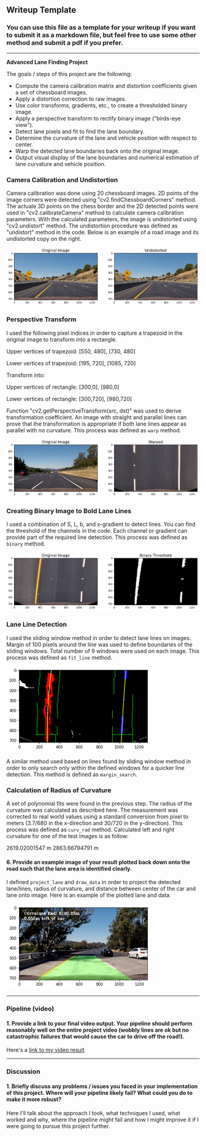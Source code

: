 ## Writeup Template

### You can use this file as a template for your writeup if you want to submit it as a markdown file, but feel free to use some other method and submit a pdf if you prefer.

---

**Advanced Lane Finding Project**

The goals / steps of this project are the following:

* Compute the camera calibration matrix and distortion coefficients given a set of chessboard images.
* Apply a distortion correction to raw images.
* Use color transforms, gradients, etc., to create a thresholded binary image.
* Apply a perspective transform to rectify binary image ("birds-eye view").
* Detect lane pixels and fit to find the lane boundary.
* Determine the curvature of the lane and vehicle position with respect to center.
* Warp the detected lane boundaries back onto the original image.
* Output visual display of the lane boundaries and numerical estimation of lane curvature and vehicle position.

[//]: # (Image References)

[image1]: ./examples/undistort.png "Undistorted"
[image2]: ./examples/warped.png "Warp Example"
[image3]: ./examples/binary.png "Binary Example"
[image4]: ./examples/sliding_window.png "Sliding Window"
[image6]: ./examples/data.jpg "Output"
[video1]: ./project_video_output.mp4 "Video"



### Camera Calibration and Undistortion

Camera calibration was done using 20 chessboard images. 2D points of the image corners were detected using "cv2.findChessboardCorners" method. The actuale 3D points on the chess border and the 2D detected points were used in "cv2.calibrateCamera" method to calculate camera calibration parameters. With the calculated parameters, the image is undistorted using "cv2.undistort" method. The undistortion procedure was defined as "undistort" method in the code. Below is an example of a road image and its undistorted copy on the right.

![Undistorted Image](./examples/undistort.png)


### Perspective Transform

I used the following pixel indices in order to capture a trapezoid in the original image to transform into a rectangle. 

Upper vertices of trapezoid: [550, 480], [730, 480]

Lower vertices of trapezoid: [195, 720], [1085, 720]

Transform into:

Upper vertices of rectangle: [300,0], [980,0]

Lower vertices of rectangle: [300,720], [980,720]

Function "cv2.getPerspectiveTransform(src, dst)" was used to derive transformation coefficient. An image with straight and parallel lines can prove that the transformation is appropriate if both lane lines appear as parallel with no curvature. This process was defined as `warp` method.

![Transformed Image](./examples/warped.png)


### Creating Binary Image to Bold Lane Lines


I used a combination of S, L, b, and x-gradient to detect lines. You can find the threshold of the channels in the code. Each channel or gradient can provide part of the required line detection. This process was defined as `binary` method.

![Binary Image](./examples/binary.png)


### Lane Line Detection

I used the sliding window method in order to detect lane lines on images. Margin of 100 pixels around the line was used to define boundaries of the sliding windows. Total number of 9 windows were used on each image. This process was defined as `fit_line` method.

![Sliding Windows Line Detection](./examples/sliding_window.png)

A similar method used based on lines found by sliding window method in order to only search only within the defined windows for a quicker line detection. This method is defined as `margin_search`.


### Calculation of Radius of Curvature

A set of polynomial fits were found in the previous step. The radius of the curvature was calculated as described here. The measurement was corrected to real world values using a standard conversion from pixel to meters (3.7/680 in the x-direction and 30/720 in the y-direction). This process was defined as `curv_rad` method. Calculated left and right curvature for one of the test images is as follow:

2619.02001547 m     2863.66794791 m

#### 6. Provide an example image of your result plotted back down onto the road such that the lane area is identified clearly.

I defined `project_lane` and `draw_data` in order to project the detected lane/lines, radius of curvature, and distance between center of the car and lane onto image. Here is an example of the plotted lane and data.

![Plotted Lane and Data](./examples/data.png)

---

### Pipeline (video)

#### 1. Provide a link to your final video output.  Your pipeline should perform reasonably well on the entire project video (wobbly lines are ok but no catastrophic failures that would cause the car to drive off the road!).

Here's a [link to my video result](./project_video.mp4)

---

### Discussion

#### 1. Briefly discuss any problems / issues you faced in your implementation of this project.  Where will your pipeline likely fail?  What could you do to make it more robust?

Here I'll talk about the approach I took, what techniques I used, what worked and why, where the pipeline might fail and how I might improve it if I were going to pursue this project further.  
